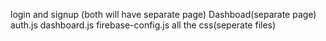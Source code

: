 login and signup (both will have separate page)
Dashboad(separate page)
auth.js
dashboard.js
firebase-config.js
all the css(seperate files)
